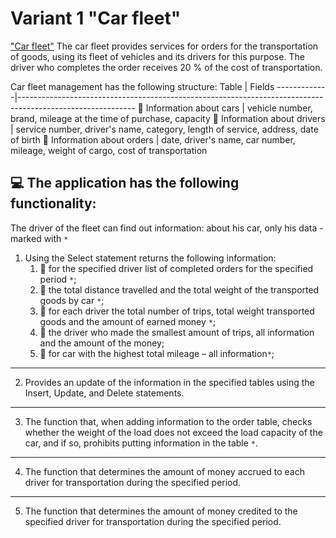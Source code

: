 # Variant 1 "Car fleet"
["Car fleet"](https://docs.google.com/document/d/10ehak4I5c0Vl53EqSSB33n9ijM-K8qSVYNXO3AeCq50/edit?usp=sharing)
The car fleet provides services for orders for the transportation of goods, using its fleet of vehicles and its drivers for this purpose. The driver who completes the order receives 20 % of the cost of transportation.

Car fleet management has the following structure:
Table | Fields
-------------|----------------------------------------------------------------------------------------------------------- 
🚙 Information about cars | vehicle number, brand, mileage at the time of purchase, capacity
🧔 Information about drivers | service number, driver's name, category, length of service, address, date of birth
📃 Information about orders | date, driver's name, car number, mileage, weight of cargo, cost of transportation

💻 The application has the following functionality:
----------------------------------------------------------------------------------------------------------- 
The driver of the fleet can find out information: about his car, only his data - marked with `*`

 1. Using the Select statement returns the following information:
    1. 📌 for the specified driver list of completed orders for the specified period `*`;                                              
    1. 📌 the total distance travelled and the total weight of the transported goods by car `*`; 
    1. 📌 for each driver the total number of trips, total weight transported goods and the amount of earned money `*`;
    1. 📌 the driver who made the smallest amount of trips, all information and the amount of the money;
    1. 📌 for car with the highest total mileage – all information`*`; 
  
  --------------------------------------------------------------------------------------------------------------
2. Provides an update of the information in the specified tables using the Insert, Update, and Delete statements.

-------------------------------------------------------------------------------------
3. The function that, when adding information to the order table,
checks whether the weight of the load does not exceed the load capacity of the car, and if so, prohibits putting information in the table `*`.

----------------------------------------------------------------------------------------
4. The function that determines the amount of money accrued to each driver for transportation during the specified period.

----------------------------------------------------------------------------------------------
5. The function that determines the amount of money credited to the specified driver for transportation during the specified period.
